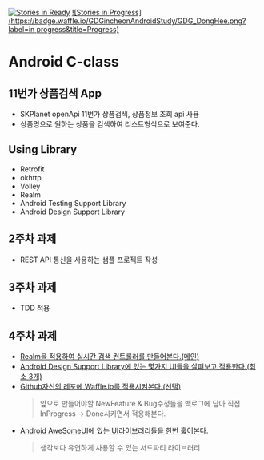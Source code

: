 [![Stories in Ready](https://badge.waffle.io/GDGincheonAndroidStudy/GDG_DongHee.png?label=ready&title=Ready)](https://waffle.io/GDGincheonAndroidStudy/GDG_DongHee)
[![Stories in Progress](https://badge.waffle.io/GDGincheonAndroidStudy/GDG_DongHee.png?label=in progress&title=Progress)](https://waffle.io/GDGincheonAndroidStudy/GDG_DongHee)
# Android C-class
## 11번가 상품검색 App 
 - SKPlanet openApi 11번가 상품검색, 상품정보 조회 api 사용
 - 상품명으로 원하는 상품을 검색하여 리스트형식으로 보여준다.

## Using Library
 - Retrofit
 - okhttp
 - Volley
 - Realm
 - Android Testing Support Library
 - Android Design Support Library

## 2주차 과제 
 - REST API 통신을 사용하는 샘플 프로젝트 작성

## 3주차 과제
 - TDD 적용

## 4주차 과제
 - [Realm을 적용하여 실시간 검색 컨트롤러를 만들어본다.(메인)](https://realm.io/kr/news/android-search-text-view/)
 - [Android Design Support Library에 있는 몇가지 UI들을 살펴보고 적용한다.(최소 3개)](http://googledevkr.blogspot.kr/2015_06_01_archive.html)
 - [Github자신의 레포에 Waffle.io를 적용시켜본다.(선택)](http://waffle.io/)
	> 앞으로 만들어야할 NewFeature & Bug수정들을 백로그에 담아 직접 InProgress -> Done시키면서 적용해본다.
 - [Android AweSomeUI에 있는 UI라이브러리들을 한번 훓어본다.](https://github.com/wasabeef/awesome-android-ui)
	> 생각보다 유연하게 사용할 수 있는 서드파티 라이브러리